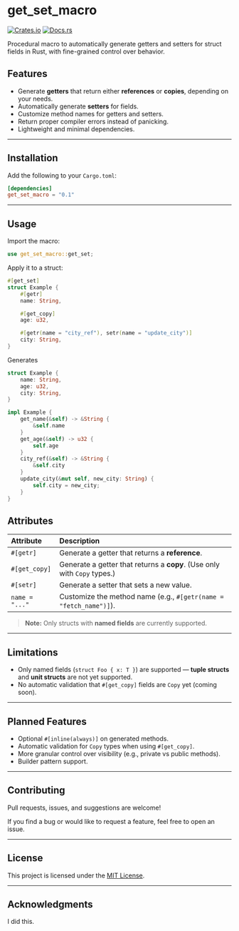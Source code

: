 # get_set_macro

[![Crates.io](https://img.shields.io/crates/v/get_set_macro)](https://crates.io/crates/get_set_macro)
[![Docs.rs](https://docs.rs/get_set_macro/badge.svg)](https://docs.rs/get_set_macro)

Procedural macro to automatically generate getters and setters for struct fields in Rust, with fine-grained control over behavior.

## Features

- Generate **getters** that return either **references** or **copies**, depending on your needs.
- Automatically generate **setters** for fields.
- Customize method names for getters and setters.
- Return proper compiler errors instead of panicking.
- Lightweight and minimal dependencies.

---

## Installation

Add the following to your `Cargo.toml`:

```toml
[dependencies]
get_set_macro = "0.1"
```

---

## Usage

Import the macro:

```rust
use get_set_macro::get_set;
```

Apply it to a struct:
```rust
#[get_set]
struct Example {
    #[getr]
    name: String,

    #[get_copy]
    age: u32,

    #[getr(name = "city_ref"), setr(name = "update_city")]
    city: String,
}
```

Generates
```rust
struct Example {
    name: String,
    age: u32,
    city: String,
}

impl Example {
    get_name(&self) -> &String {
        &self.name
    }
    get_age(&self) -> u32 {
        self.age
    }
    city_ref(&self) -> &String {
        &self.city
    }
    update_city(&mut self, new_city: String) {
        self.city = new_city;
    }
}
```

## Attributes

| Attribute        | Description |
|:-----------------|:------------|
| `#[getr]`         | Generate a getter that returns a **reference**. |
| `#[get_copy]`     | Generate a getter that returns a **copy**. (Use only with `Copy` types.) |
| `#[setr]`         | Generate a setter that sets a new value. |
| `name = "..."`    | Customize the method name (e.g., `#[getr(name = "fetch_name")]`). |

> **Note:** Only structs with **named fields** are currently supported.

---

## Limitations

- Only named fields (`struct Foo { x: T }`) are supported — **tuple structs** and **unit structs** are not yet supported.
- No automatic validation that `#[get_copy]` fields are `Copy` yet (coming soon).

---

## Planned Features

- Optional `#[inline(always)]` on generated methods.
- Automatic validation for `Copy` types when using `#[get_copy]`.
- More granular control over visibility (e.g., private vs public methods).
- Builder pattern support.

---

## Contributing

Pull requests, issues, and suggestions are welcome!

If you find a bug or would like to request a feature, feel free to open an issue.

---

## License

This project is licensed under the [MIT License](LICENSE).

---

## Acknowledgments

I did this.